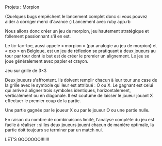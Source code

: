 Projets : Morpion 

(Quelques bugs empêchent le lancement complet donc si vous pouvez aider à corriger merci d'avance :)
Lancement avec ruby app.rb

Nous allons donc créer un jeu de morpion, jeu hautement stratégique et follement passionnant s'il en est.

Le tic-tac-toe, aussi appelé « morpion » (par analogie au jeu de morpion) et « oxo » en Belgique, est un jeu de réflexion se pratiquant à deux joueurs au tour par tour dont le but est de créer le premier un alignement. Le jeu se joue généralement avec papier et crayon.

Jeu sur grille de 3×3

Deux joueurs s'affrontent. Ils doivent remplir chacun à leur tour une case de la grille avec le symbole qui leur est attribué : O ou X. Le gagnant est celui qui arrive à aligner trois symboles identiques, horizontalement, verticalement ou en diagonale. Il est coutume de laisser le joueur jouant X effectuer le premier coup de la partie.

Une partie gagnée par le joueur X ou par le joueur O ou une partie nulle.

En raison du nombre de combinaisons limité, l'analyse complète du jeu est facile à réaliser : si les deux joueurs jouent chacun de manière optimale, la partie doit toujours se terminer par un match nul.

LET'S GOOOOOO!!!!!!!


